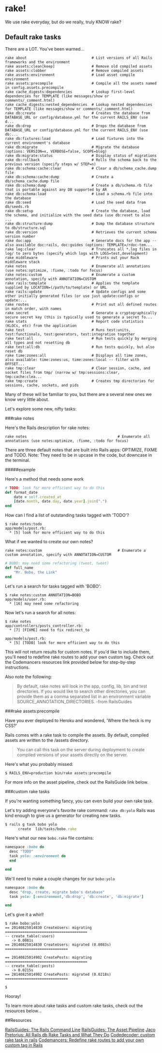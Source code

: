 # rake! 

We use rake everyday, but do we really, truly KNOW rake? 

## Default rake tasks

There are a LOT. You've been warned...


```
rake about                              # List versions of all Rails frameworks and the environment
rake assets:clean[keep]                 # Remove old compiled assets
rake assets:clobber                     # Remove compiled assets
rake assets:environment                 # Load asset compile environment
rake assets:precompile                  # Compile all the assets named in config.assets.precompile
rake cache_digests:dependencies         # Lookup first-level dependencies for TEMPLATE (like messages/show or comments/_comment.html)
rake cache_digests:nested_dependencies  # Lookup nested dependencies for TEMPLATE (like messages/show or comments/_comment.html)
rake db:create                          # Creates the database from DATABASE_URL or config/database.yml for the current RAILS_ENV (use d...
rake db:drop                            # Drops the database from DATABASE_URL or config/database.yml for the current RAILS_ENV (use db:...
rake db:fixtures:load                   # Load fixtures into the current environment's database
rake db:migrate                         # Migrate the database (options: VERSION=x, VERBOSE=false, SCOPE=blog)
rake db:migrate:status                  # Display status of migrations
rake db:rollback                        # Rolls the schema back to the previous version (specify steps w/ STEP=n)
rake db:schema:cache:clear              # Clear a db/schema_cache.dump file
rake db:schema:cache:dump               # Create a db/schema_cache.dump file
rake db:schema:dump                     # Create a db/schema.rb file that is portable against any DB supported by AR
rake db:schema:load                     # Load a schema.rb file into the database
rake db:seed                            # Load the seed data from db/seeds.rb
rake db:setup                           # Create the database, load the schema, and initialize with the seed data (use db:reset to also ...
rake db:structure:dump                  # Dump the database structure to db/structure.sql
rake db:version                         # Retrieves the current schema version number
rake doc:app                            # Generate docs for the app -- also available doc:rails, doc:guides (options: TEMPLATE=/rdoc-tem...
rake log:clear                          # Truncates all *.log files in log/ to zero bytes (specify which logs with LOGS=test,development)
rake middleware                         # Prints out your Rack middleware stack
rake notes                              # Enumerate all annotations (use notes:optimize, :fixme, :todo for focus)
rake notes:custom                       # Enumerate a custom annotation, specify with ANNOTATION=CUSTOM
rake rails:template                     # Applies the template supplied by LOCATION=(/path/to/template) or URL
rake rails:update                       # Update configs and some other initially generated files (or use just update:configs or update:...
rake routes                             # Print out all defined routes in match order, with names
rake secret                             # Generate a cryptographically secure secret key (this is typically used to generate a secret fo...
rake stats                              # Report code statistics (KLOCs, etc) from the application
rake test                               # Runs test:units, test:functionals, test:generators, test:integration together
rake test:all                           # Run tests quickly by merging all types and not resetting db
rake test:all:db                        # Run tests quickly, but also reset db
rake time:zones:all                     # Displays all time zones, also available: time:zones:us, time:zones:local -- filter with OFFSET...
rake tmp:clear                          # Clear session, cache, and socket files from tmp/ (narrow w/ tmp:sessions:clear, tmp:cache:clea...
rake tmp:create                         # Creates tmp directories for sessions, cache, sockets, and pids
```

Many of these will be familiar to you, but there are a several new ones we know very little about. 

Let's explore some new, nifty tasks: 

###rake notes

Here's the Rails description for rake notes:

```rake notes                                          # Enumerate all annotations (use notes:optimize, :fixme, :todo for focus)```

There are three default notes that are built into Rails apps: OPTIMIZE, FIXME and TODO. 
Note: They need to be in upcase in the code, but downcase in the terminal.

#####example

Here's a method that needs some work

```Ruby
# TODO: look for more efficient way to do this
def format_date
	date = self.created_at
	[date.month, date.day, date.year].join(".")
end
```

How can I find a list of outstanding tasks tagged with 'TODO'?

```
$ rake notes:todo
app/models/post.rb:
  * [5] look for more efficient way to do this
```

What if we wanted to create our own notes? 

```rake notes:custom                                   # Enumerate a custom annotation, specify with ANNOTATION=CUSTOM```

```Ruby
# BOBO: may need some refactoring (tweet, tweet)
def full_name
	"Mr. Bobo, the Link"
end
```

Let's run a search for tasks tagged with 'BOBO':

```
$ rake notes:custom ANNOTATION=BOBO
app/models/user.rb:
  * [16] may need some refactoring
```

Now let's run a search for all notes:

```
$ rake notes
app/controllers/posts_controller.rb:
  * [7] [FIXME] need to fix redirect_to

app/models/post.rb:
  * [5] [TODO] look for more efficient way to do this
 ```

This will not return results for custom notes. If you'd like to include them, you'll need to redefine rake routes to add your own custom tag. Check out the Codemancers resources link provided below for step-by-step instructions. 

Also note the following: 

>By default, rake notes will look in the app, config, lib, bin and test directories. If you would like to search other directories, you can provide them as a comma separated list in an environment variable SOURCE_ANNOTATION_DIRECTORIES. -from RailsGuides

###rake assets:precompile

Have you ever deployed to Heroku and wondered, 'Where the heck is my CSS?'

Rails comes with a rake task to compile the assets. By default, compiled assets are written to the /assets directory.  

>You can call this task on the server during deployment to create compiled versions of your assets directly on the server.

Here's what you probably missed: 

```$ RAILS_ENV=production bin/rake assets:precompile```

For more info on the asset pipeline, check out the RailsGuide link below. 


###custom rake tasks

If you're wanting something fancy, you can even build your own rake task.

Let's try adding everyone's favorite rake command: `rake db:yolo`
Rails was kind enough to give us a generator for creating new tasks.

```Ruby
$ rails g task bobo yolo
      create  lib/tasks/bobo.rake
```

Here's what our new `bobo.rake` file contains:

```Ruby
namespace :bobo do
  desc "TODO"
  task yolo: :environment do
  end

end
```

We'll need to make a couple changes for our `bobo:yolo`

```Ruby
namespace :bobo do
  desc "drop, create, migrate bobo's database"
  task yolo: [:environment,'db:drop', 'db:create', 'db:migrate']

end
```

Let's give it a whirl!

```
$ rake bobo:yolo
== 20140825014830 CreateUsers: migrating ======================================
-- create_table(:users)
   -> 0.0081s
== 20140825014830 CreateUsers: migrated (0.0083s) =============================

== 20140825014902 CreatePosts: migrating ======================================
-- create_table(:posts)
   -> 0.0215s
== 20140825014902 CreatePosts: migrated (0.0218s) =============================

$
```

Hooray!

To learn more about rake tasks and custom rake tasks, check out the resources below...

##Resources

[RailsGuides: The Rails Command Line](http://guides.rubyonrails.org/command_line.html#rake)
[RailsGuides: The Asset Pipeline](http://guides.rubyonrails.org/asset_pipeline.html)
[Jaco Pretorius: All Rails db Rake Tasks and What They Do](http://www.jacopretorius.net/2014/02/all-rails-db-rake-tasks-and-what-they-do.html)
[Codedecoder: custom rake task in rails](http://codedecoder.wordpress.com/2013/05/03/custom-rake-task-in-rails/)
[Codemancers: Redefine rake routes to add your own custom tag in Rails](http://crypt.codemancers.com/posts/2013-07-12-redefine-rake-routes-to-add-your-own-custom-tag-in-Rails/)
